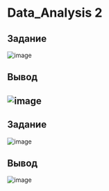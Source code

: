

# Data_Analysis 2
## Задание
 ![image](https://user-images.githubusercontent.com/82978703/220837467-7f4d5c1f-289d-4db8-a28a-878450deef13.png)
## Вывод
![image](https://user-images.githubusercontent.com/82978703/220860769-81b713e0-edbe-4dc2-bbae-c3ed5f199019.png)
----------------------
## Задание
![image](https://user-images.githubusercontent.com/82978703/220861228-2dc231ed-7fc3-4ed9-a551-d8eedaf1c799.png)
## Вывод
![image](https://user-images.githubusercontent.com/82978703/220863566-7c507113-4ec1-4f17-aa74-8a83dd641d74.png)

